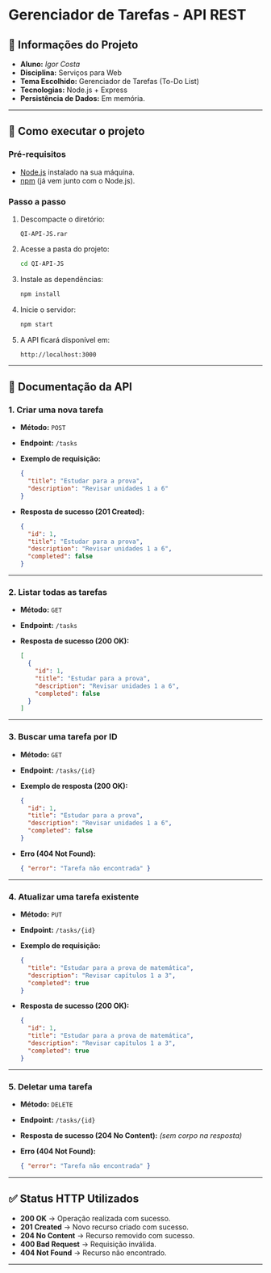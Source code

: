 # Gerenciador de Tarefas - API REST

## 📌 Informações do Projeto

* **Aluno:** *Igor Costa*
* **Disciplina:** Serviços para Web
* **Tema Escolhido:** Gerenciador de Tarefas (To-Do List)
* **Tecnologias:** Node.js + Express
* **Persistência de Dados:** Em memória.

---

## 🚀 Como executar o projeto

### Pré-requisitos

* [Node.js](https://nodejs.org/) instalado na sua máquina.
* [npm](https://www.npmjs.com/) (já vem junto com o Node.js).

### Passo a passo

1. Descompacte o diretório:

    ```
    QI-API-JS.rar
    ```

2. Acesse a pasta do projeto:

   ```bash
   cd QI-API-JS
   ```
3. Instale as dependências:

   ```bash
   npm install
   ```
4. Inicie o servidor:

   ```bash
   npm start
   ```
5. A API ficará disponível em:

   ```
   http://localhost:3000
   ```

---

## 📖 Documentação da API

### 1. Criar uma nova tarefa

* **Método:** `POST`
* **Endpoint:** `/tasks`
* **Exemplo de requisição:**

  ```json
  {
    "title": "Estudar para a prova",
    "description": "Revisar unidades 1 a 6"
  }
  ```
* **Resposta de sucesso (201 Created):**

  ```json
  {
    "id": 1,
    "title": "Estudar para a prova",
    "description": "Revisar unidades 1 a 6",
    "completed": false
  }
  ```

---

### 2. Listar todas as tarefas

* **Método:** `GET`
* **Endpoint:** `/tasks`
* **Resposta de sucesso (200 OK):**

  ```json
  [
    {
      "id": 1,
      "title": "Estudar para a prova",
      "description": "Revisar unidades 1 a 6",
      "completed": false
    }
  ]
  ```

---

### 3. Buscar uma tarefa por ID

* **Método:** `GET`
* **Endpoint:** `/tasks/{id}`
* **Exemplo de resposta (200 OK):**

  ```json
  {
    "id": 1,
    "title": "Estudar para a prova",
    "description": "Revisar unidades 1 a 6",
    "completed": false
  }
  ```
* **Erro (404 Not Found):**

  ```json
  { "error": "Tarefa não encontrada" }
  ```

---

### 4. Atualizar uma tarefa existente

* **Método:** `PUT`
* **Endpoint:** `/tasks/{id}`
* **Exemplo de requisição:**

  ```json
  {
    "title": "Estudar para a prova de matemática",
    "description": "Revisar capítulos 1 a 3",
    "completed": true
  }
  ```
* **Resposta de sucesso (200 OK):**

  ```json
  {
    "id": 1,
    "title": "Estudar para a prova de matemática",
    "description": "Revisar capítulos 1 a 3",
    "completed": true
  }
  ```

---

### 5. Deletar uma tarefa

* **Método:** `DELETE`
* **Endpoint:** `/tasks/{id}`
* **Resposta de sucesso (204 No Content):**
  *(sem corpo na resposta)*
* **Erro (404 Not Found):**

  ```json
  { "error": "Tarefa não encontrada" }
  ```

---

## ✅ Status HTTP Utilizados

* **200 OK** → Operação realizada com sucesso.
* **201 Created** → Novo recurso criado com sucesso.
* **204 No Content** → Recurso removido com sucesso.
* **400 Bad Request** → Requisição inválida.
* **404 Not Found** → Recurso não encontrado.

---